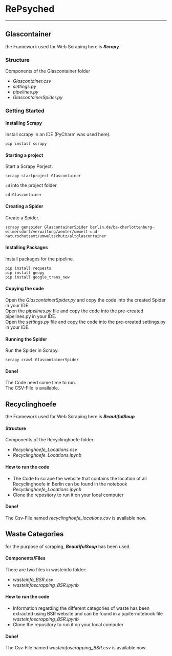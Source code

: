 # RePsyched
***

## Glascontainer
the Framework used for Web Scraping here is ***Scrapy***

### Structure
Components of the Glascontainer folder
* *Glascontainer.csv*
* *settings.py* 
* *pipelines.py*
* *GlascontainerSpider.py*

### Getting Started
#### Installing Scrapy
Install scrapy in an IDE (PyCharm was used here).
```
pip install scrapy
```
#### Starting a project
Start a Scrapy Porject.
```
scrapy startproject Glascontainer
```
`cd` into the project folder.
```
cd Glascontainer
```
#### Creating a Spider
Create a Spider.
```
scrapy genspider GlascontainerSpider berlin.de/ba-charlottenburg-wilmersdorf/verwaltung/aemter/umwelt-und-naturschutzamt/umweltschutz/altglascontainer
```
#### Installing Packages
Install packages for the pipeline.
```
pip install requests
pip install geopy
pip install google_trans_new
```
#### Copying the code
Open the *GlascontainerSpider.py* and copy the code into the created Spider in your IDE.\
Open the *pipelines.py* file and copy the code into the pre-created pipelines.py in your IDE.\
Open the *settings.py* file and copy the code into the pre-created settings.py in your IDE.

#### Running the Spider
Run the Spider in Scrapy.
```
scrapy crawl GlascontainerSpider
```
#### Done!
The Code need some time to run.\
The CSV-File is available.





## Recyclinghoefe
the Framework used for Web Scraping here is ***BeautifulSoup***

#### Structure
Components of the Recyclinghoefe folder:
* *Recyclinghoefe_Locations.csv*
* *Recyclinghoefe_Locations.ipynb*

#### How to run the code
* The Code to scrape the website that contains the location of all Recyclinghoefe in Berlin can be found in the notebook *Recyclinghoefe_Locations.ipynb*
* Clone the repository to run it on your local computer

#### Done!
The Csv-File named *recyclinghoefe_locations.csv* is available now.




## Waste Categories
for the purpose of scraping, ***BeautifulSoup*** has been used.

#### Components/Files
There are two files in wasteinfo folder:
* *wasteinfo_BSR.csv*
* *wasteinfoscrapping_BSR.ipynb*

#### How to run the code
* Information regarding the different categories of waste has been extracted using BSR website and can be found in a jupiternotebook file *wasteinfoscrapping_BSR.ipynb*
* Clone the repository to run it on your local computer

#### Done!
The Csv-File named *wasteinfoscrapping_BSR.csv* is available now.

